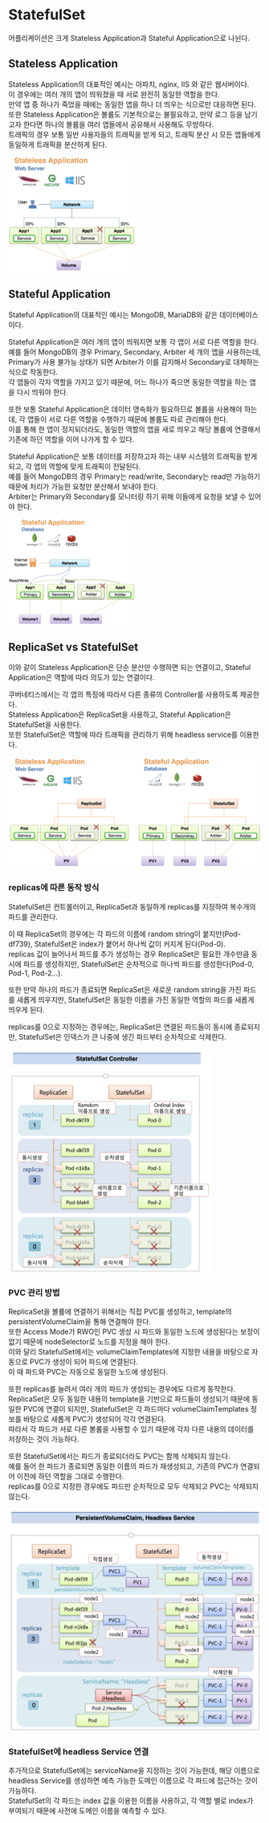 # StatefulSet

어플리케이션은 크게 Stateless Application과 Stateful Application으로 나뉜다.

## Stateless Application

Stateless Application의 대표적인 예시는 아파치, nginx, IIS 와 같은 웹서버이다.  
이 경우에는 여러 개의 앱이 띄워졌을 때 서로 완전히 동일한 역할을 한다.  
만약 앱 중 하나가 죽었을 때에는 동일한 앱을 하나 더 띄우는 식으로만 대응하면 된다.  
또한 Stateless Application은 볼륨도 기본적으로는 불필요하고, 만약 로그 등을 남기고자 한다면 하나의 볼륨을 여러 앱들에서 공유해서 사용해도 무방하다.  
트래픽의 경우 보통 일반 사용자들의 트래픽을 받게 되고, 트래픽 분산 시 모든 앱들에게 동일하게 트래픽을 분산하게 된다.

<img src="./images/1_StatefulSet0.png" width=50% />

## Stateful Application

Stateful Application의 대표적인 예시는 MongoDB, MariaDB와 같은 데이터베이스이다.

Stateful Application은 여러 개의 앱이 띄워지면 보통 각 앱이 서로 다른 역할을 한다.  
예를 들어 MongoDB의 경우 Primary, Secondary, Arbiter 세 개의 앱을 사용하는데, Primary가 사용 불가능 상태가 되면 Arbiter가 이를 감지해서 Secondary로 대체하는 식으로 작동한다.  
각 앱들이 각자 역할을 가지고 있기 때문에, 어느 하나가 죽으면 동일한 역할을 하는 앱을 다시 띄워야 한다.

또한 보통 Stateful Application은 데이터 영속화가 필요하므로 볼륨을 사용해야 하는데, 각 앱들이 서로 다른 역할을 수행하기 때문에 볼륨도 따로 관리해야 한다.  
이를 통해 한 앱이 정지되더라도, 동일한 역할의 앱을 새로 띄우고 해당 볼륨에 연결해서 기존에 하던 역할을 이어 나가게 할 수 있다.

Stateful Application은 보통 데이터를 저장하고자 하는 내부 시스템의 트래픽을 받게 되고, 각 앱의 역할에 맞게 트래픽이 전달된다.  
예를 들어 MongoDB의 경우 Primary는 read/write, Secondary는 read만 가능하기 때문에 처리가 가능한 요청만 분산해서 보내야 한다.  
Arbiter는 Primary와 Secondary를 모니터링 하기 위해 이들에게 요청을 보낼 수 있어야 한다.

<img src="./images/1_StatefulSet1.png" width=50% />

## ReplicaSet vs StatefulSet

이와 같이 Stateless Application은 단순 분산만 수행하면 되는 연결이고, Stateful Application은 역할에 따라 의도가 있는 연결이다.

쿠버네티스에서는 각 앱의 특징에 따라서 다른 종류의 Controller를 사용하도록 제공한다.  
Stateless Application은 ReplicaSet을 사용하고, Stateful Application은 StatefulSet을 사용한다.  
또한 StatefulSet은 역할에 따라 트래픽을 관리하기 위해 headless service를 이용한다.

<img src="./images/1_StatefulSet2.png" />

### replicas에 따른 동작 방식

StatefulSet은 컨트롤러이고, ReplicaSet과 동일하게 replicas를 지정하여 복수개의 파드를 관리한다.

이 때 ReplicaSet의 경우에는 각 파드의 이름에 random string이 붙지만(Pod-df739), StatefulSet은 index가 붙어서 하나씩 값이 커지게 된다(Pod-0).  
replicas 값이 늘어나서 파드를 추가 생성하는 경우 ReplicaSet은 필요한 개수만큼 동시에 파드를 생성하지만, StatefulSet은 순차적으로 하나씩 파드를 생성한다(Pod-0, Pod-1, Pod-2...).

또한 만약 하나의 파드가 종료되면 ReplicaSet은 새로운 random string을 가진 파드를 새롭게 띄우지만, StatefulSet은 동일한 이름을 가진 동일한 역할의 파드를 새롭게 띄우게 된다.

replicas를 0으로 지정하는 경우에는, ReplicaSet은 연결된 파드들이 동시에 종료되지만, StatefulSet은 인덱스가 큰 나중에 생긴 파드부터 순차적으로 삭제한다.

<img src="./images/1_StatefulSet3.png" width=80% />

### PVC 관리 방법

ReplicaSet을 볼륨에 연결하기 위해서는 직접 PVC를 생성하고, template의 persistentVolumeClaim을 통해 연결해야 한다.  
또한 Access Mode가 RWO인 PVC 생성 시 파드와 동일한 노드에 생성된다는 보장이 없기 때문에 nodeSelector로 노드를 지정을 해야 한다.  
이와 달리 StatefulSet에서는 volumeClaimTemplates에 지정한 내용을 바탕으로 자동으로 PVC가 생성이 되어 파드에 연결된다.  
이 때 파드와 PVC는 자동으로 동일한 노드에 생성된다.

또한 replicas를 늘려서 여러 개의 파드가 생성되는 경우에도 다르게 동작한다.  
ReplicaSet은 모두 동일한 내용의 template을 기반으로 파드들이 생성되기 때문에 동일한 PVC에 연결이 되지만, StatefulSet은 각 파드마다 volumeClaimTemplates 정보를 바탕으로 새롭게 PVC가 생성되어 각각 연결된다.  
따라서 각 파드가 서로 다른 볼륨을 사용할 수 있기 때문에 각자 다른 내용의 데이터를 저장하는 것이 가능하다.

또한 StatefulSet에서는 파드가 종료되더라도 PVC는 함께 삭제되지 않는다.  
예를 들어 한 파드가 종료되면 동일한 이름의 파드가 재생성되고, 기존의 PVC가 연결되어 이전에 하던 역할을 그대로 수행한다.  
replicas를 0으로 지정한 경우에도 파드만 순차적으로 모두 삭제되고 PVC는 삭제되지 않는다.

<img src="./images/1_StatefulSet4.png" />

### StatefulSet에 headless Service 연결

추가적으로 StatefulSet에는 serviceName을 지정하는 것이 가능한데, 해당 이름으로 headless Service를 생성하면 예측 가능한 도메인 이름으로 각 파드에 접근하는 것이 가능하다.  
StatefulSet의 각 파드는 index 값을 이용한 이름을 사용하고, 각 역할 별로 index가 부여되기 때문에 사전에 도메인 이름을 예측할 수 있다.
